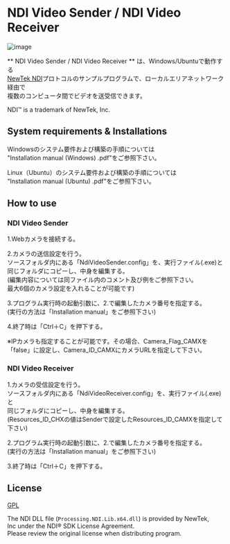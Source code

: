 NDI Video Sender / NDI Video Receiver
=======

![image](https://github.com/jadsys/NDI-Video-Sender_Receiver/wiki/images/image_01.png)

** NDI Video Sender / NDI Video Receiver ** は、Windows/Ubuntuで動作する  
[NewTek NDI]プロトコルのサンプルプログラムで、ローカルエリアネットワーク経由で  
複数のコンピュータ間でビデオを送受信できます。  
  
NDI™ is a trademark of NewTek, Inc.  
  
[NewTek NDI]: http://NDI.NewTek.com/
  
System requirements & Installations
-------------------
Windowsのシステム要件および構築の手順については  
"Installation manual (Windows) .pdf"をご参照下さい。  
  
Linux（Ubuntu）のシステム要件および構築の手順については  
"Installation manual (Ubuntu) .pdf"をご参照下さい。  
  
How to use
--------------------
  
### NDI Video Sender
  
1.Webカメラを接続する。  
  
2.カメラの送信設定を行う。  
  ソースフォルダ内にある「NdiVideoSender.config」を、実行ファイル(.exe)と  
  同じフォルダにコピーし、中身を編集する。  
  (編集内容については同ファイル内のコメント及び例をご参照下さい。  
   最大6個のカメラ設定を入れることが可能です)  
  
3.プログラム実行時の起動引数に、2.で編集したカメラ番号を指定する。  
  (実行の方法は「Installation manual」をご参照下さい)  
  
4.終了時は「Ctrl＋C」を押下する。  
  
  ※IPカメラも指定することが可能です。その場合、Camera_Flag_CAMXを  
    「false」に設定し、Camera_ID_CAMXにカメラURLを指定して下さい。  
  
  
### NDI Video Receiver
	
1.カメラの受信設定を行う。  
  ソースフォルダ内にある「NdiVideoReceiver.config」を、実行ファイル(.exe)と  
  同じフォルダにコピーし、中身を編集する。  
  (Resources_ID_CHXの値はSenderで設定したResources_ID_CAMXを指定して下さい)  
  
2.プログラム実行時の起動引数に、2.で編集したカメラ番号を指定する。  
  (実行の方法は「Installation manual」をご参照下さい)  
  
3.終了時は「Ctrl＋C」を押下する。  
  
  
License
-------

[GPL](LICENSE)

The NDI DLL file (`Processing.NDI.Lib.x64.dll`) is provided by NewTek,   
Inc under the NDI® SDK License Agreement.  
Please review the original license when distributing program.  
